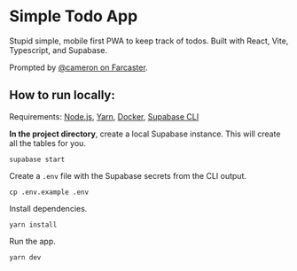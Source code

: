 # Simple Todo App

Stupid simple, mobile first PWA to keep track of todos. Built with React, Vite, Typescript, and Supabase.

Prompted by [@cameron on Farcaster](https://warpcast.com/greg/0xef8ab635).

## How to run locally:

Requirements: [Node.js](https://nodejs.org/en/download/), [Yarn](https://classic.yarnpkg.com/en/docs/install/), [Docker](https://docs.docker.com/get-docker/), [Supabase CLI](https://supabase.com/docs/guides/cli)

**In the project directory**, create a local Supabase instance. This will create all the tables for you.

```
supabase start
```

Create a `.env` file with the Supabase secrets from the CLI output.

```
cp .env.example .env
```

Install dependencies.

```
yarn install
```

Run the app.

```
yarn dev
```
